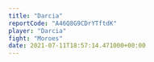 ```yaml
---
title: "Darcia"
reportCode: "A46Q8G9CDrYTftdK"
player: "Darcia"
fight: "Moroes"
date: 2021-07-11T18:57:14.471000+00:00
---
```

